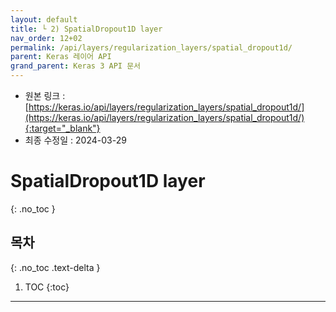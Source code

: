 ```yaml
---
layout: default
title: └ 2) SpatialDropout1D layer
nav_order: 12+02
permalink: /api/layers/regularization_layers/spatial_dropout1d/
parent: Keras 레이어 API
grand_parent: Keras 3 API 문서
---
```


* 원본 링크 : [https://keras.io/api/layers/regularization_layers/spatial_dropout1d/](https://keras.io/api/layers/regularization_layers/spatial_dropout1d/){:target="_blank"}
* 최종 수정일 : 2024-03-29

# SpatialDropout1D layer
{: .no_toc }

## 목차
{: .no_toc .text-delta }

1. TOC
{:toc}

---
